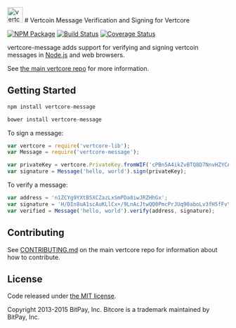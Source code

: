 <img src="http://vertcore.io/css/images/module-message.png" alt="vertcore message" height="35">
# Vertcoin Message Verification and Signing for Vertcore


[![NPM Package](https://img.shields.io/npm/v/vertcore-message.svg?style=flat-square)](https://www.npmjs.org/package/vertcore-message)
[![Build Status](https://img.shields.io/travis/vertcoin-project/vertcore-message.svg?branch=master&style=flat-square)](https://travis-ci.org/vertcoin-project/vertcore-message)
[![Coverage Status](https://img.shields.io/coveralls/vertcoin-project/vertcore-message.svg?style=flat-square)](https://coveralls.io/r/vertcoin-project/vertcore-message?branch=master)

vertcore-message adds support for verifying and signing vertcoin messages in [Node.js](http://nodejs.org/) and web browsers.

See [the main vertcore repo](https://github.com/vertcoin-project/vertcore) for more information.

## Getting Started

```sh
npm install vertcore-message
```

```sh
bower install vertcore-message
```

To sign a message:

```javascript
var vertcore = require('vertcore-lib');
var Message = require('vertcore-message');

var privateKey = vertcore.PrivateKey.fromWIF('cPBn5A4ikZvBTQ8D7NnvHZYCAxzDZ5Z2TSGW2LkyPiLxqYaJPBW4');
var signature = Message('hello, world').sign(privateKey);
```

To verify a message:

```javascript
var address = 'n1ZCYg9YXtB5XCZazLxSmPDa8iwJRZHhGx';
var signature = 'H/DIn8uA1scAuKLlCx+/9LnAcJtwQQ0PmcPrJUq90aboLv3fH5fFvY+vmbfOSFEtGarznYli6ShPr9RXwY9UrIY=';
var verified = Message('hello, world').verify(address, signature);
```

## Contributing

See [CONTRIBUTING.md](https://github.com/vertcoin-project/vertcore/blob/master/CONTRIBUTING.md) on the main vertcore repo for information about how to contribute.

## License

Code released under [the MIT license](https://github.com/vertcoin-project/vertcore/blob/master/LICENSE).

Copyright 2013-2015 BitPay, Inc. Bitcore is a trademark maintained by BitPay, Inc.
